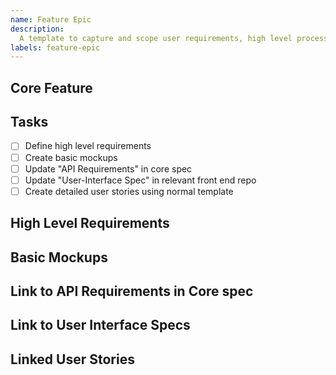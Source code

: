 ```yaml
---
name: Feature Epic
description:
  A template to capture and scope user requirements, high level process, and basic mockups for an upcoming feature as part of the initial core spec review process.
labels: feature-epic
---
```


## Core Feature

<Name>

## Tasks

- [ ] Define high level requirements
- [ ] Create basic mockups
- [ ] Update "API Requirements" in core spec
- [ ] Update "User-Interface Spec" in relevant front end repo
- [ ] Create detailed user stories using normal template

## High Level Requirements

## Basic Mockups

## Link to API Requirements in Core spec

## Link to User Interface Specs

## Linked User Stories



